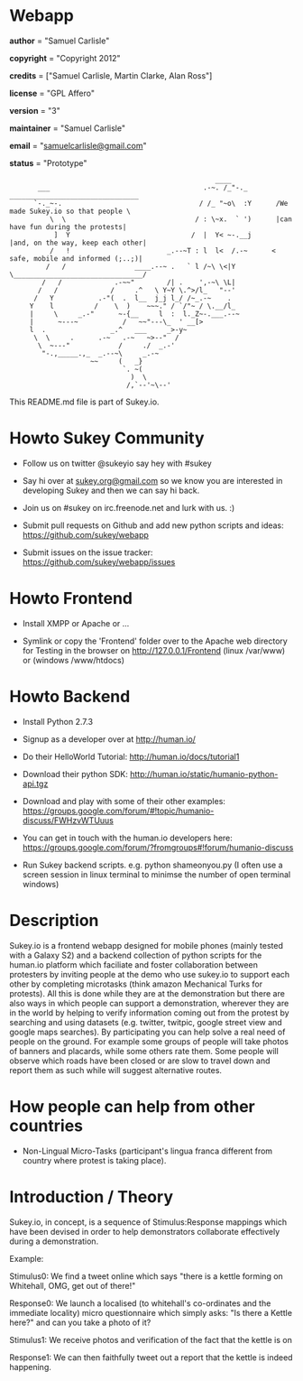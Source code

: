 Webapp
======

__author__ = "Samuel Carlisle"

__copyright__ = "Copyright 2012"

__credits__ = ["Samuel Carlisle, Martin Clarke, Alan Ross"]

__license__ = "GPL Affero"

__version__ = "3"

__maintainer__ = "Samuel Carlisle"

__email__ = "samuelcarlisle@gmail.com"

__status__ = "Prototype"


```
                                                   ____
       ___                                      .-~. /_"-._        ________________________________
      `-._~-.                                  / /_ "~o\  :Y      /We made Sukey.io so that people \
          \  \                                / : \~x.  ` ')      |can have fun during the protests|
           ]  Y                              /  |  Y< ~-.__j      |and, on the way, keep each other|
          /   !                        _.--~T : l  l<  /.-~      < safe, mobile and informed (;..;)|
         /   /                 ____.--~ .   ` l /~\ \<|Y          \________________________________/
        /   /             .-~~"        /| .    ',-~\ \L|
       /   /             /     .^   \ Y~Y \.^>/l_   "--'
      /   Y           .-"(  .  l__  j_j l_/ /~_.-~    .
     Y    l          /    \  )    ~~~." / `/"~ / \.__/l_
     |     \     _.-"      ~-{__     l  :  l._Z~-.___.--~
     |      ~---~           /   ~~"---\_  ' __[>
     l  .                _.^   ___     _>-y~
      \  \     .      .-~   .-~   ~>--"  /
       \  ~---"            /     ./  _.-'
        "-.,_____.,_  _.--~\     _.-~
                    ~~     (   _}  
                            `. ~(
                              )  \
                             /,`--'~\--'

```

This README.md file is part of Sukey.io.

Howto Sukey Community
=====================
* Follow us on twitter @sukeyio say hey with #sukey

* Say hi over at sukey.org@gmail.com so we know you are interested in developing Sukey and then we can say hi back.

* Join us on #sukey on irc.freenode.net and lurk with us. :)

* Submit pull requests on Github and add new python scripts and ideas: https://github.com/sukey/webapp

* Submit issues on the issue tracker: https://github.com/sukey/webapp/issues

Howto Frontend
==============
* Install XMPP or Apache or ...

* Symlink or copy the 'Frontend' folder over to the Apache web directory for Testing in the browser on http://127.0.0.1/Frontend (linux /var/www) or (windows /www/htdocs)

Howto Backend
=============
* Install Python 2.7.3

* Signup as a developer over at http://human.io/

* Do their HelloWorld Tutorial: http://human.io/docs/tutorial1

* Download their python SDK: http://human.io/static/humanio-python-api.tgz

* Download and play with some of their other examples: https://groups.google.com/forum/#!topic/humanio-discuss/FWHzvWTUuus

* You can get in touch with the human.io developers here: https://groups.google.com/forum/?fromgroups#!forum/humanio-discuss

* Run Sukey backend scripts. e.g. python shameonyou.py (I often use a screen session in linux terminal to minimse the number of open terminal windows)


Description
===========
Sukey.io is a frontend webapp designed for mobile phones (mainly tested with a Galaxy S2) and a backend collection of python scripts for the human.io platform which faciliate and foster collaboration between protesters by inviting people at the demo who use sukey.io to support each other by completing microtasks (think amazon Mechanical Turks for protests). All this is done while they are at the demonstration but there are also ways in which people can support a demonstration, wherever they are in the world by helping to verify information coming out from the protest by searching and using datasets (e.g. twitter, twitpic, google street view and google maps searches). By participating you can help solve a real need of people on the ground. For example some groups of people will take photos of banners and placards, while some others rate them. Some people will observe which roads have been closed or are slow to travel down and report them as such while will suggest alternative routes.

How people can help from other countries
========================================
* Non-Lingual Micro-Tasks (participant's lingua franca different from country where protest is taking place).

Introduction / Theory
=====================
Sukey.io, in concept, is a sequence of Stimulus:Response mappings which have been devised in order to help demonstrators collaborate effectively during a demonstration.

Example:

Stimulus0: We find a tweet online which says "there is a kettle forming on Whitehall, OMG, get out of there!"

Response0: We launch a localised (to whitehall's co-ordinates and the immediate locality) micro questionnaire which simply asks: "Is there a Kettle here?" and can you take a photo of it?

Stimulus1: We receive photos and verification of the fact that the kettle is on

Response1: We can then faithfully tweet out a report that the kettle is indeed happening.
